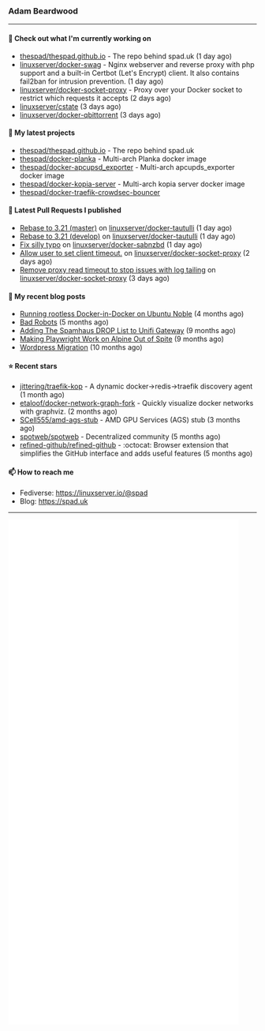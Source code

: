 ### Adam Beardwood
---
#### 👷 Check out what I'm currently working on

- [thespad/thespad.github.io](https://github.com/thespad/thespad.github.io) - The repo behind spad.uk (1 day ago)
- [linuxserver/docker-swag](https://github.com/linuxserver/docker-swag) - Nginx webserver and reverse proxy with php support and a built-in Certbot (Let&#39;s Encrypt) client. It also contains fail2ban for intrusion prevention. (1 day ago)
- [linuxserver/docker-socket-proxy](https://github.com/linuxserver/docker-socket-proxy) - Proxy over your Docker socket to restrict which requests it accepts (2 days ago)
- [linuxserver/cstate](https://github.com/linuxserver/cstate) (3 days ago)
- [linuxserver/docker-qbittorrent](https://github.com/linuxserver/docker-qbittorrent) (3 days ago)

#### 🌱 My latest projects

- [thespad/thespad.github.io](https://github.com/thespad/thespad.github.io) - The repo behind spad.uk
- [thespad/docker-planka](https://github.com/thespad/docker-planka) - Multi-arch Planka docker image
- [thespad/docker-apcupsd_exporter](https://github.com/thespad/docker-apcupsd_exporter) - Multi-arch apcupds_exporter docker image
- [thespad/docker-kopia-server](https://github.com/thespad/docker-kopia-server) - Multi-arch kopia server docker image 
- [thespad/docker-traefik-crowdsec-bouncer](https://github.com/thespad/docker-traefik-crowdsec-bouncer)

#### 🔨 Latest Pull Requests I published

- [Rebase to 3.21 (master)](https://github.com/linuxserver/docker-tautulli/pull/135) on [linuxserver/docker-tautulli](https://github.com/linuxserver/docker-tautulli) (1 day ago)
- [Rebase to 3.21 (develop)](https://github.com/linuxserver/docker-tautulli/pull/134) on [linuxserver/docker-tautulli](https://github.com/linuxserver/docker-tautulli) (1 day ago)
- [Fix silly typo](https://github.com/linuxserver/docker-sabnzbd/pull/246) on [linuxserver/docker-sabnzbd](https://github.com/linuxserver/docker-sabnzbd) (1 day ago)
- [Allow user to set client timeout.](https://github.com/linuxserver/docker-socket-proxy/pull/22) on [linuxserver/docker-socket-proxy](https://github.com/linuxserver/docker-socket-proxy) (2 days ago)
- [Remove proxy read timeout to stop issues with log tailing](https://github.com/linuxserver/docker-socket-proxy/pull/19) on [linuxserver/docker-socket-proxy](https://github.com/linuxserver/docker-socket-proxy) (3 days ago)

#### 📜 My recent blog posts

- [Running rootless Docker-in-Docker on Ubuntu Noble](https://www.spad.uk/posts/rootless-dind-noble/) (4 months ago)
- [Bad Robots](https://www.spad.uk/posts/bad-robots/) (5 months ago)
- [Adding The Spamhaus DROP List to Unifi Gateway](https://www.spad.uk/posts/adding-spamhaus-drop-list-to-unifi-gateway/) (9 months ago)
- [Making Playwright Work on Alpine Out of Spite](https://www.spad.uk/posts/making-playwright-work-on-alpine-out-of-spite/) (9 months ago)
- [Wordpress Migration](https://www.spad.uk/posts/wordpress-migration/) (10 months ago)

#### ⭐ Recent stars

- [jittering/traefik-kop](https://github.com/jittering/traefik-kop) - A dynamic docker-&gt;redis-&gt;traefik discovery agent (1 month ago)
- [etaloof/docker-network-graph-fork](https://github.com/etaloof/docker-network-graph-fork) - Quickly visualize docker networks with graphviz. (2 months ago)
- [SCell555/amd-ags-stub](https://github.com/SCell555/amd-ags-stub) - AMD GPU Services (AGS) stub (3 months ago)
- [spotweb/spotweb](https://github.com/spotweb/spotweb) - Decentralized community (5 months ago)
- [refined-github/refined-github](https://github.com/refined-github/refined-github) - :octocat: Browser extension that simplifies the GitHub interface and adds useful features (5 months ago)

#### 📫 How to reach me
- Fediverse: https://linuxserver.io/@spad
- Blog: https://spad.uk
---
<img src="https://raw.githubusercontent.com/thespad/thespad/main/github-metrics.svg">
